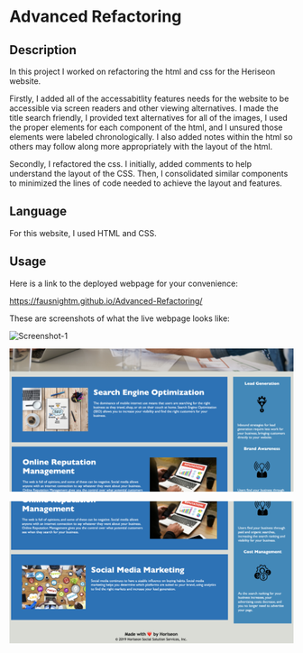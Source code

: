# Advanced Refactoring

## Description

In this project I worked on refactoring the html and css for the Heriseon website. 

Firstly, I added all of the accessabitlity features needs for the website to be accessible via screen readers and other viewing alternatives. I made the title search friendly, I provided text alternatives for all of the images, I used the proper elements for each component of the html, and I unsured those elements were labeled chronologically. I also added notes within the html so others may follow along more appropriately with the layout of the html.

Secondly, I refactored the css. I initially, added comments to help understand the layout of the CSS. Then, I consolidated similar components to minimized the lines of code needed to achieve the layout and features. 

## Language 

For this website, I used HTML and CSS.


## Usage

Here is a link to the deployed webpage for your convenience: 

https://fausnightm.github.io/Advanced-Refactoring/

These are screenshots of what the live webpage looks like:


![Screenshot-1](assets/images/Heriseon-ss1.png)

![Screenshot-2](assets/images/Heriseon-ss2.png)

![Screenshot-3](assets/images/Heriseon-ss3.png)


